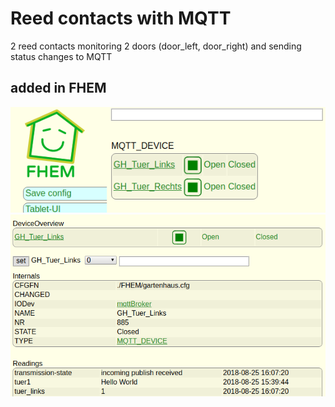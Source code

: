 # Reed contacts with MQTT

2 reed contacts monitoring 2 doors (door_left, door_right) and sending status changes to MQTT


## added in FHEM
![Shelf1](https://github.com/htpbbp/RaspberryPi_Snippets/blob/master/Reed_Contacts/GH_Doors.png)
![Shelf1](https://github.com/htpbbp/RaspberryPi_Snippets/blob/master/Reed_Contacts/GH_Doors_left.png)

